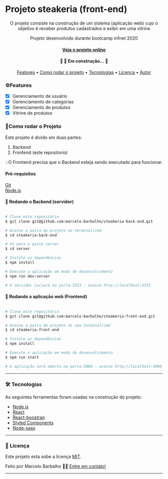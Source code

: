 # Projeto steakeria (front-end)

<p align="center">O projeto consiste na construção de um sistema (aplicação web) cujo o objetivo é receber produtos cadastrados
e exibir em uma vitrine
</p>
<p align="center">Projeto desenvolvido durante bootcamp infnet 2020</p>
<h4 align="center"> <a href='https://steakeria-front.vercel.app/' align="center">Veja o projeto online</a></h4>
<h4 align="center"> 
	🚧 🚀 Em construção...  🚧
</h4>

<p align="center">
 <a href="#features">Features</a> •
 <a href="#run">Como rodar o projeto</a> • 
 <a href="#tech">Tecnologias</a> • 
 <a href="#licence">Licença</a> • 
 <a href="https://github.com/marcelo-barbalho">Autor</a>
</p>

<h3 id='features'>⚙️Features</h3>

- [x] Gerenciamento de usuário
- [x] Gerenciamento de categorias
- [x] Gerenciamento de produtos
- [x] Vitrine de produtos

<h3 id='run'>🚀Como rodar o Projeto</h3>
Este projeto é divido em duas partes:
<ol>
	<li>Backend </li>
	<li>Frontend (este repositorio) </li>
</ol>

💡O Frontend precisa que o Backend esteja sendo executado para funcionar.
<h4>Pré-requisitos</h4>

[Git](https://git-scm.com)  
[Node.js](https://nodejs.org/en/)

#### 🎲 Rodando o Backend (servidor)

```bash

# Clone este repositório
$ git clone git@github.com:marcelo-barbalho/steakeria-back-end.git

# Acesse a pasta do projeto no terminal/cmd
$ cd steakeria-back-end

# Vá para a pasta server
$ cd server

# Instale as dependências
$ npm install

# Execute a aplicação em modo de desenvolvimento
$ npm run dev:server

# O servidor inciará na porta:3333 - acesse http://localhost:3333 

```

#### 🧭 Rodando a aplicação web (Frontend)

```bash

# Clone este repositório
$ git clone git@github.com:marcelo-barbalho/steakeria-front-end.git

# Acesse a pasta do projeto no seu terminal/cmd
$ cd steakeria-front-end

# Instale as dependências
$ npm install

# Execute a aplicação em modo de desenvolvimento
$ npm run start

# A aplicação será aberta na porta:3000 - acesse http://localhost:3000
```

---

<h3 id='tech'>🛠 Tecnologias</h3>

As seguintes ferramentas foram usadas na construção do projeto:

- [Node.js](https://nodejs.org/en/)
- [React](https://pt-br.reactjs.org/)
- [React-boostrap](https://react-bootstrap.github.io/)
- [Styled Components](https://styled-components.com/)
- [Node-sass](https://www.npmjs.com/package/node-sass)

---
<h3 id='licence'>📝 Licença</h3>

Este projeto esta sobe a licença [MIT](./LICENSE).

Feito por Marcelo Barbalho 👋🏽 [Entre em contato!](https://www.linkedin.com/in/marcelo-barbalho-cruz/)

---
